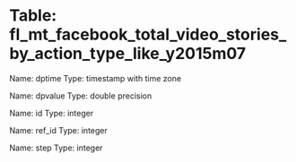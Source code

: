 Table: fl_mt_facebook_total_video_stories_by_action_type_like_y2015m07
======================================================================

Name: dptime
Type: timestamp with time zone

Name: dpvalue
Type: double precision

Name: id
Type: integer

Name: ref_id
Type: integer

Name: step
Type: integer


